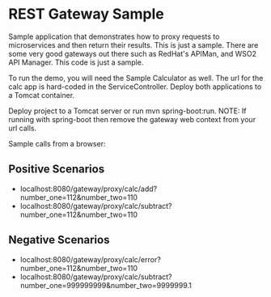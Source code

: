 # REST Gateway Sample
Sample application that demonstrates how to proxy requests to microservices and then return their results. This is just a sample. There are some very good gateways out there such as RedHat's APIMan, and WSO2 API Manager. This code is just a sample.

To run the demo, you will need the Sample Calculator as well. The url for the calc app is hard-coded in the ServiceController. Deploy both applications to a Tomcat container.

Deploy project to a Tomcat server or run mvn spring-boot:run. NOTE: If running with spring-boot then remove the gateway web context from your url calls.

Sample calls from a browser:
## Positive Scenarios
* localhost:8080/gateway/proxy/calc/add?number_one=112&number_two=110
* localhost:8080/gateway/proxy/calc/subtract?number_one=112&number_two=110

## Negative Scenarios
* localhost:8080/gateway/proxy/calc/error?number_one=112&number_two=110
* localhost:8080/gateway/proxy/calc/subtract?number_one=999999999&number_two=9999999.1